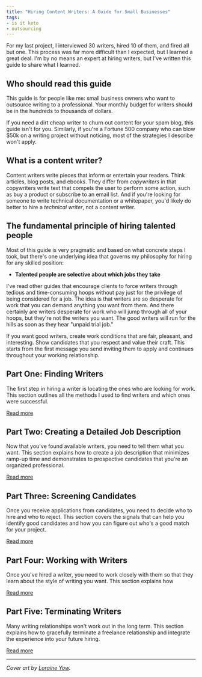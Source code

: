 ```yaml
---
title: "Hiring Content Writers: A Guide for Small Businesses"
tags:
- is it keto
- outsourcing
---
```


For my last project, I interviewed 30 writers, hired 10 of them, and fired all but one. This process was far more difficult than I expected, but I learned a great deal. I'm by no means an expert at hiring writers, but I've written this guide to share what I learned.

## Who should read this guide

This guide is for people like me: small business owners who want to outsource writing to a professional. Your monthly budget for writers should be in the hundreds to thousands of dollars.

If you need a dirt cheap writer to churn out content for your spam blog, this guide isn't for you. Similarly, if you're a Fortune 500 company who can blow $50k on a writing project without noticing, most of the strategies I describe won't apply.

## What is a content writer?

Content writers write pieces that inform or entertain your readers. Think articles, blog posts, and ebooks. They differ from *copywriters* in that copywriters write text that compels the user to perform some action, such as buy a product or subscribe to an email list. And if you're looking for someone to write technical documentation or a whitepaper, you'd likely do better to hire a *technical writer*, not a content writer.

## The fundamental principle of hiring talented people

Most of this guide is very pragmatic and based on what concrete steps I took, but there's one underlying idea that governs my philosophy for hiring for any skilled position:

* **Talented people are selective about which jobs they take**

I've read other guides that encourage clients to force writers through tedious and time-consuming hoops without pay just for the privilege of being considered for a job. The idea is that writers are so desperate for work that you can demand anything you want from them. And there certainly are writers desperate for work who will jump through all of your hoops, but they're not the writers you want. The good writers will run for the hills as soon as they hear "unpaid trial job."

If you want good writers, create work conditions that are fair, pleasant, and interesting. Show candidates that you respect and value their craft. This starts from the first message you send inviting them to apply and continues throughout your working relationship.

## Part One: Finding Writers

The first step in hiring a writer is locating the ones who are looking for work. This section outlines all the methods I used to find writers and which ones were successful.

[Read more](/hiring-content-writers/1-finding-writers/)

## Part Two: Creating a Detailed Job Description

Now that you've found available writers, you need to tell them what you want. This section explains how to create a job description that minimizes ramp-up time and demonstrates to prospective candidates that you're an organized professional.

[Read more](/hiring-content-writers/2-creating-a-job-description/)

## Part Three: Screening Candidates

Once you receive applications from candidates, you need to decide who to hire and who to reject. This section covers the signals that can help you identify good candidates and how you can figure out who's a good match for your project.

[Read more](/hiring-content-writers/3-screening-candidates/)

## Part Four: Working with Writers

Once you've hired a writer, you need to work closely with them so that they learn about the style of writing you want. This section explains how 

[Read more](/hiring-content-writers/4-working-with-writers/)

## Part Five: Terminating Writers

Many writing relationships won't work out in the long term. This section explains how to gracefully terminate a freelance relationship and integrate the experience into your future hiring.

[Read more](/hiring-content-writers/5-terminating-writers/)


---

*Cover art by [Loraine Yow](https://www.linkedin.com/in/lolo-ology/).*
